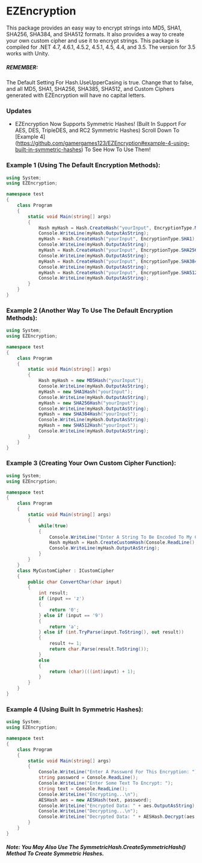 # EZEncryption
This package provides an easy way to encrypt strings into MD5, SHA1, SHA256, SHA384, and SHA512 formats. It also provides a way to create your own custom cipher and use it to encrypt strings. This package is compiled for .NET 4.7, 4.6.1, 4.5.2, 4.5.1, 4.5, 4.4, and 3.5. The version for 3.5 works with Unity.

##### REMEMBER: 
The Default Setting For Hash.UseUpperCasing is true. Change that to false, and all MD5, SHA1, SHA256, SHA385, SHA512, and Custom Ciphers generated with EZEncryption will have no capital letters.

### Updates
- EZEncryption Now Supports Symmetric Hashes! (Built In Support For AES, DES, TripleDES, and RC2 Symmetric Hashes) Scroll Down To [Example 4] (https://github.com/gamergames123/EZEncryption#example-4-using-built-in-symmetric-hashes) To See How To Use Them! 


### Example 1 (Using The Default Encryption Methods):

```c#
using System;
using EZEncryption;

namespace test
{
    class Program
    {
        static void Main(string[] args)
        {
            Hash myHash = Hash.CreateHash("yourInput", EncryptionType.MD5);
            Console.WriteLine(myHash.OutputAsString);
            myHash = Hash.CreateHash("yourInput", EncryptionType.SHA1);
            Console.WriteLine(myHash.OutputAsString);
            myHash = Hash.CreateHash("yourInput", EncryptionType.SHA256);
            Console.WriteLine(myHash.OutputAsString);
            myHash = Hash.CreateHash("yourInput", EncryptionType.SHA384);
            Console.WriteLine(myHash.OutputAsString);
            myHash = Hash.CreateHash("yourInput", EncryptionType.SHA512);
            Console.WriteLine(myHash.OutputAsString);
        }
    }
}
```

### Example 2 (Another Way To Use The Default Encryption Methods):
```c#
using System;
using EZEncryption;

namespace test
{
    class Program
    {
        static void Main(string[] args)
        {
            Hash myHash = new MD5Hash("yourInput");
            Console.WriteLine(myHash.OutputAsString);
            myHash = new SHA1Hash("yourInput");
            Console.WriteLine(myHash.OutputAsString);
            myHash = new SHA256Hash("yourInput");
            Console.WriteLine(myHash.OutputAsString);
            myHash = new SHA384Hash("yourInput");
            Console.WriteLine(myHash.OutputAsString);
            myHash = new SHA512Hash("yourInput");
            Console.WriteLine(myHash.OutputAsString);
        }
    }
}
```


### Example 3 (Creating Your Own Custom Cipher Function):

```c#
using System;
using EZEncryption;

namespace test
{
    class Program
    {
        static void Main(string[] args)
        {
            while(true)
            {
                Console.WriteLine("Enter A String To Be Encoded To My Custom Cipher: ");
                Hash myHash = Hash.CreateCustomHash(Console.ReadLine(), new MyCustomCipher());
                Console.WriteLine(myHash.OutputAsString);
            }
        }
    }
    class MyCustomCipher : ICustomCipher
    {
        public char ConvertChar(char input)
        {
            int result;
            if (input == 'z')
            {
                return '0';
            } else if (input == '9')
            {
                return 'a';
            } else if (int.TryParse(input.ToString(), out result))
            {
                result += 1;
                return char.Parse(result.ToString());
            }
            else
            {
                return (char)(((int)input) + 1);
            }
        }
    }
}
```

### Example 4 (Using Built In Symmetric Hashes):
```c#
using System;
using EZEncryption;

namespace test
{
    class Program
    {
        static void Main(string[] args)
        {
            Console.WriteLine("Enter A Password For This Encryption: ");
            string password = Console.ReadLine();
            Console.WriteLine("Enter Some Text To Encrypt: ");
            string text = Console.ReadLine();
            Console.WriteLine("Encrypting...\n");
            AESHash aes = new AESHash(text, password);
            Console.WriteLine("Encrypted Data: " + aes.OutputAsString);
            Console.WriteLine("Decrypting...\n");
            Console.WriteLine("Decrypted Data: " + AESHash.Decrypt(aes.OutputAsByteArray, password));
        }
    }
}
```

##### Note: You May Also Use The SymmetricHash.CreateSymmetricHash() Method To Create Symmetric Hashes.
